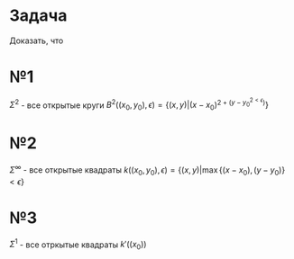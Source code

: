 # Задача
Доказать, что 
# №1
$\Sigma^{2}$ - все открытые круги
$B^{2} ((x_{0}, y_{0}), \epsilon) = \left\{ (x, y) | (x - x_{0})^{2 + (y - y_{0}^{2 < \epsilon})} \right\}$

# №2
$\Sigma^{\infty}$ - все открытые квадраты $k((x_{0}, y_{0}), \epsilon) = \left\{ (x, y) | \max \left\{ (x - x_{0}), (y - y_{0}) \right\} < \epsilon \right\}$

# №3
$\Sigma^{1}$ - все отркытые квадраты
$k'((x_{0}))$